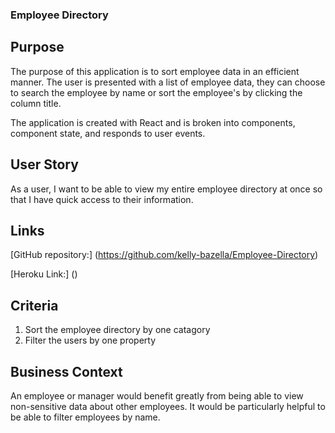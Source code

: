 ### Employee Directory

## Purpose

The purpose of this application is to sort employee data in an efficient manner. The user is presented with a list of employee data, they can choose to search the employee by name or sort the employee's by clicking the column title. 

The application is created with React and is broken into components, component state, and responds to user events. 

## User Story

As a user, I want to be able to view my entire employee directory at once so that I have quick access to their information.

## Links
[GitHub repository:] (https://github.com/kelly-bazella/Employee-Directory)

[Heroku Link:] ()

## Criteria

1. Sort the employee directory by one catagory
2. Filter the users by one property

## Business Context 
An employee or manager would benefit greatly from being able to view non-sensitive data about other employees. It would be particularly helpful to be able to filter employees by name.